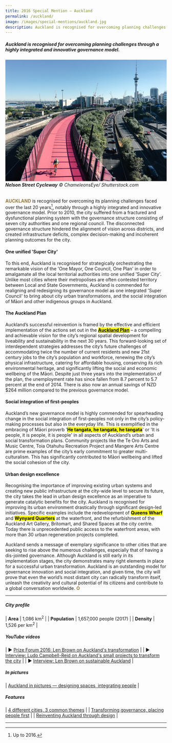 ```yaml
---
title: 2016 Special Mention — Auckland
permalink: /auckland/
image: /images/special-mentions/auckland.jpg
description: Auckland is recognised for overcoming planning challenges through a highly integrated and innovative governance model.
---
```


##### Auckland is recognised for overcoming planning challenges through a highly integrated and innovative governance model.

###### ![Auckland](/images/special-mentions/auckland.jpg)**Nelson Street Cycleway** © ChameleonsEye/ Shutterstock.com

<b><font color="#967942">AUCKLAND</font></b> is recognised for overcoming its planning challenges faced over the last 20 years[^1], notably through a highly integrated and innovative governance model. Prior to 2010, the city suffered from a fractured and dysfunctional planning system with the governance structure consisting of seven city authorities and one regional council. The disconnected governance structure hindered the alignment of vision across districts, and created infrastructure deficits, complex decision-making and incoherent planning outcomes for the city. 

#### **One unified 'Super City'**

To this end, Auckland is recognised for strategically orchestrating the remarkable vision of the 'One Mayor, One Council, One Plan' in order to amalgamate all the local territorial authorities into one unified 'Super City'. Unlike most cities where their metropolises are often contested territory between Local and State Governments, Auckland is commended for realigning and redesigning its governance model as one integrated 'Super Council' to bring about city urban transformations, and the social integration of Māori and other indigenous groups in Auckland.

#### **The Auckland Plan**

Auckland’s successful reinvention is framed by the effective and efficient implementation of the actions set out in the [**<mark>Auckland Plan</mark>**](https://www.aucklandcouncil.govt.nz/plans-projects-policies-reports-bylaws/our-plans-strategies/auckland-plan/Pages/default.aspx) – a compelling and achievable vision for the city’s regional spatial development for liveability and sustainability in the next 30 years. This forward-looking set of interdependent strategies addresses the city’s future challenges of accommodating twice the number of current residents and new 21st century jobs to the city’s population and workforce, renewing the city’s physical infrastructure, catering for affordable housing, conserving its rich environmental heritage, and significantly lifting the social and economic wellbeing of the Māori. Despite just three years into the implementation of the plan, the unemployment rate has since fallen from 8.7 percent to 5.7 percent at the end of 2014. There is also now an annual savings of NZD $264 million compared to the previous governance model.

#### **Social integration of first-peoples**

Auckland’s new governance model is highly commended for spearheading change in the social integration of first-peoples not only in the city’s policy-making processes but also in the everyday life. This is exemplified in the embracing of Māori proverb '**<mark>He tangata, he tangata, he tangata</mark>**' or 'It is people, it is people, it is people' in all aspects of Auckland’s urban and social transformation plans. Community projects like the Te Oro Arts and Music Centre, Toia Otahuhu Recreation Project and Mangere Arts Centre are prime examples of the city’s early commitment to greater multi-culturalism. This has significantly contributed to Māori wellbeing and lifted the social cohesion of the city.

#### **Urban design excellence**

Recognising the importance of improving existing urban systems and creating new public infrastructure at the city-wide level to secure its future, the city takes the lead in urban design excellence as an imperative to generate catalytic benefits for the city. Auckland is recognised for improving its urban environment drastically through significant design-led initiatives. Specific examples include the redevelopment of **<mark>Queens Wharf</mark>** and **<mark>Wynyard Quarters</mark>** at the waterfront, and the refurbishment of the Auckland Art Gallery, Britomart, and Shared Spaces at the city centre. Today there is unprecedented public access to the waterfront areas, with more than 30 urban regeneration projects completed.

Auckland sends a message of exemplary significance to other cities that are seeking to rise above the numerous challenges, especially that of having a dis-jointed governance. Although Auckland is still early in its implementation stages, the city demonstrates many right elements in place for a successful urban transformation. Auckland is an outstanding model for governance innovation and social integration, and given time, the city will prove that even the world’s most distant city can radically transform itself, unleash the creativity and cultural potential of its citizens and contribute to a global conversation worldwide. **<font color="#967942">O</font>**

---

##### **City profile** 

| **Area** | 1,086 km<sup>2</sup> |
| **Population** | 1,657,000 people (2017) | 
| **Density** | 1,526 per km<sup>2</sup> |

##### **YouTube videos** 

| ▶️ [Prize Forum 2016: Len Brown on Auckland's transformation](https://youtu.be/hip3JkAR0-k) |
| ▶️ [Interview: Ludo Campbell-Reid on Auckland's small projects to transform the city](https://youtu.be/37H5yfZjvWw) |
| ▶️ [Interview: Len Brown on sustainable Auckland](https://youtu.be/_rwWe8iXwrQ) |

##### **In pictures** 

| [Auckland in pictures — designing spaces, integrating people](/resources/in-pictures/auckland/) |

#####  **Features** 

| [4 different cities, 3 common themes](/resources/features/four-different-cities/) |
| [Transforming governance, placing people first](/resources/features/transforming-governance-placing-people-first/) |
| [Reinventing Auckland through design](/resources/features/reinventing-auckland-through-design/) |

---

[^1]: Up to 2016.
